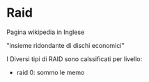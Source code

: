 # Raid

Pagina wikipedia in Inglese

"insieme ridondante di dischi economici"

I Diversi tipi di RAID sono calssificati per livello:
- raid 0: sommo le memo
<!--stackedit_data:
eyJoaXN0b3J5IjpbMjYxMDg1NDI2XX0=
-->